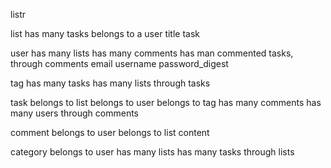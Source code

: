 listr

list
has many tasks
belongs to a user
title
task

user
has many lists
has many comments
has man commented tasks, through comments
email
username
password_digest

tag
has many tasks
has many lists through tasks

task
belongs to list
belongs to user
belongs to tag
has many comments
has many users through comments

comment
belongs to user
belongs to list
content

category
belongs to user
has many lists
has many tasks through lists